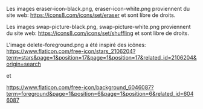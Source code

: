 Les images eraser-icon-black.png, eraser-icon-white.png proviennent du site web:
https://icons8.com/icons/set/eraser
et sont libre de droits.


Les images swap-picture-black.png, swap-picture-white.png proviennent du site web:
https://icons8.com/icons/set/shuffling
et sont libre de droits.

L'image delete-foreground.png a été inspiré des icônes:
https://www.flaticon.com/free-icon/stars_2106204?term=stars&page=1&position=17&page=1&position=17&related_id=2106204&origin=search

et

https://www.flaticon.com/free-icon/background_6046087?term=foreground&page=1&position=6&page=1&position=6&related_id=6046087

